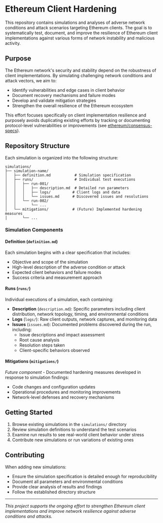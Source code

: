 # Ethereum Client Hardening

This repository contains simulations and analyses of adverse network conditions and attack scenarios targeting Ethereum clients. The goal is to systematically test, document, and improve the resilience of Ethereum client implementations against various forms of network instability and malicious activity.

## Purpose

The Ethereum network's security and stability depend on the robustness of client implementations. By simulating challenging network conditions and attack vectors, we aim to:

- Identify vulnerabilities and edge cases in client behavior
- Document recovery mechanisms and failure modes
- Develop and validate mitigation strategies
- Strengthen the overall resilience of the Ethereum ecosystem

This effort focuses specifically on client implementation resilience and purposely avoids duplicating existing efforts by tracking or documenting protocol-level vulnerabilities or improvements (see [ethereum/consensus-specs](https://github.com/ethereum/consensus-specs)).

## Repository Structure

Each simulation is organized into the following structure:

```
simulations/
├── simulation-name/
│   ├── definition.md           # Simulation specification
│   ├── runs/                   # Individual test executions
│   │   ├── run-001/
│   │   │   ├── description.md  # Detailed run parameters
│   │   │   ├── logs/          # Client logs and data
│   │   │   └── issues.md      # Discovered issues and resolutions
│   │   └── run-002/
│   │       └── ...
│   └── mitigations/           # (Future) Implemented hardening measures
│       └── ...
```

### Simulation Components

#### Definition (`definition.md`)
Each simulation begins with a clear specification that includes:
- Objective and scope of the simulation
- High-level description of the adverse condition or attack
- Expected client behaviors and failure modes
- Success criteria and measurement approach

#### Runs (`runs/`)
Individual executions of a simulation, each containing:
- **Description** (`description.md`): Specific parameters including client distribution, network topology, timing, and environmental conditions
- **Logs** (`logs/`): Raw client outputs, network captures, and monitoring data
- **Issues** (`issues.md`): Documented problems discovered during the run, including:
  - Issue descriptions and impact assessment
  - Root cause analysis
  - Resolution steps taken
  - Client-specific behaviors observed

#### Mitigations (`mitigations/`)
*Future component* - Documented hardening measures developed in response to simulation findings:
- Code changes and configuration updates
- Operational procedures and monitoring improvements
- Network-level defenses and recovery mechanisms

## Getting Started

1. Browse existing simulations in the `simulations/` directory
2. Review simulation definitions to understand the test scenarios
3. Examine run results to see real-world client behavior under stress
4. Contribute new simulations or run variations of existing ones

## Contributing

When adding new simulations:
- Ensure the simulation specification is detailed enough for reproducibility
- Document all parameters and environmental conditions
- Provide clear analysis of results and findings
- Follow the established directory structure

---

*This project supports the ongoing effort to strengthen Ethereum client implementations and improve network resilience against adverse conditions and attacks.*